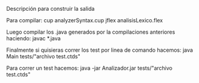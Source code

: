 
Descripción para construir la salida


Para compilar:
cup analyzerSyntax.cup
jflex analisisLexico.flex

Luego compilar los .java generados por la compilaciones anteriores haciendo:
javac *.java

Finalmente si quisieras correr los test por linea de comando hacemos:
java Main tests/"archivo test.ctds"

Para correr un test hacemos:
java -jar Analizador.jar tests/"archivo test.ctds" 
